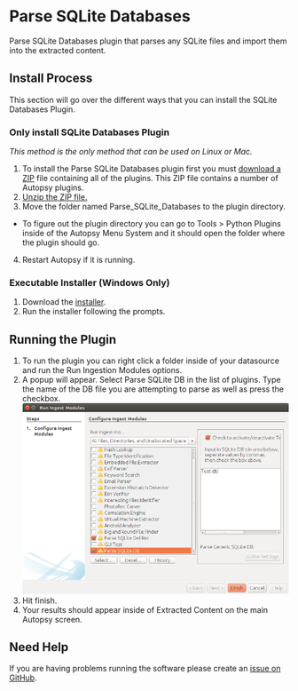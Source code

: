 # Parse SQLite Databases
Parse SQLite Databases plugin that parses any SQLite files and import them into the extracted content.

## Install Process
This section will go over the different ways that you can install the SQLite Databases Plugin.

### Only install SQLite Databases Plugin
_This method is the only method that can be used on Linux or Mac._
1. To install the Parse SQLite Databases plugin first you must [download a ZIP](https://github.com/markmckinnon/Autopsy-Plugins/archive/master.zip) file containing all of the plugins.  This ZIP file contains a number of Autopsy plugins.
2. [Unzip the ZIP file.](https://support.microsoft.com/en-us/help/14200/windows-compress-uncompress-zip-files)
3. Move the folder named Parse_SQLite_Databases to the plugin directory.
  * To figure out the plugin directory you can go to Tools > Python Plugins inside of the Autopsy Menu System and it should open the folder where the plugin should go.
4. Restart Autopsy if it is running.

### Executable Installer (Windows Only)
1. Download the [installer](https://github.com/markmckinnon/Autopsy-Plugins/releases/download/v1.0/Autopsy_Python_Plugins.exe).
2. Run the installer following the prompts.

## Running the Plugin
1. To run the plugin you can right click a folder inside of your datasource and run the Run Ingestion Modules options.
2. A popup will appear.  Select Parse SQLite DB in the list of plugins.  Type the name of the DB file you are attempting to parse as well as press the checkbox.
![SQLite DB Example Image](../img/SQLiteHowTo.png "How to Run SQLite Plugin")
3. Hit finish.
4. Your results should appear inside of Extracted Content on the main Autopsy screen.

## Need Help
If you are having problems running the software please create an [issue on GitHub](https://github.com/markmckinnon/Autopsy-Plugins/issues/new).
